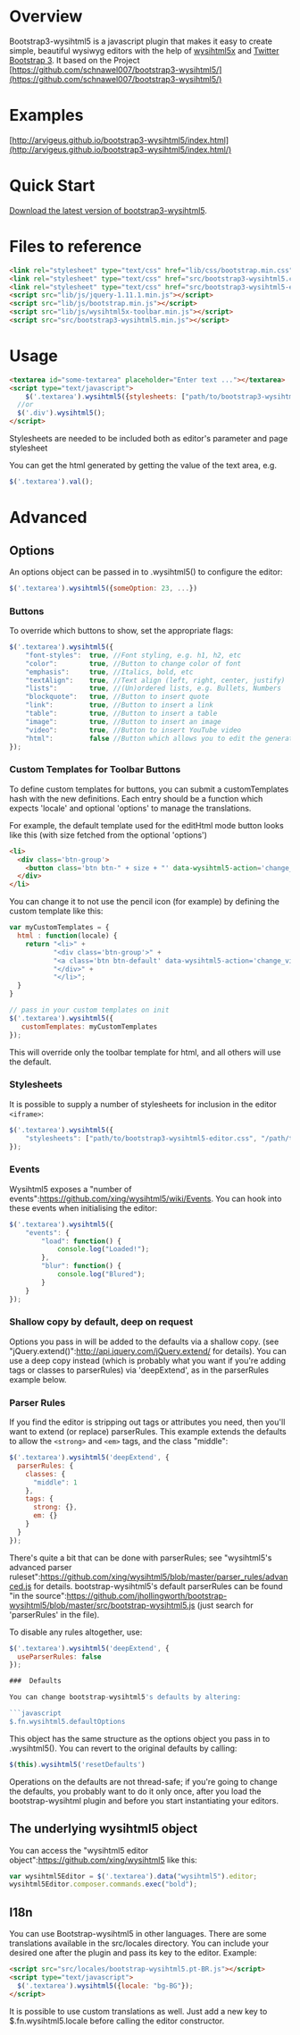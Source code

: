 Overview
=============

Bootstrap3-wysihtml5 is a javascript plugin that makes it easy to create simple, beautiful wysiwyg editors with the help of [wysihtml5x](https://github.com/edicy/wysihtml5) and [Twitter Bootstrap 3](http://getbootstrap.com/).
It based on the Project [https://github.com/schnawel007/bootstrap3-wysihtml5/](https://github.com/schnawel007/bootstrap3-wysihtml5/)

Examples
=============

[http://arvigeus.github.io/bootstrap3-wysihtml5/index.html](http://arvigeus.github.io/bootstrap3-wysihtml5/index.html/)

Quick Start
=============

[Download the latest version of bootstrap3-wysihtml5](https://github.com/arvigeus/bootstrap3-wysihtml5).

Files to reference
=============

```html
<link rel="stylesheet" type="text/css" href="lib/css/bootstrap.min.css" /> <!-- Please use the newest Version of Bootstrap 3.0.X -->
<link rel="stylesheet" type="text/css" href="src/bootstrap3-wysihtml5.css" />
<link rel="stylesheet" type="text/css" href="src/bootstrap3-wysihtml5-editor.css" />
<script src="lib/js/jquery-1.11.1.min.js"></script>
<script src="lib/js/bootstrap.min.js"></script>
<script src="lib/js/wysihtml5x-toolbar.min.js"></script>
<script src="src/bootstrap3-wysihtml5.min.js"></script>
```

Usage
=============

```html
<textarea id="some-textarea" placeholder="Enter text ..."></textarea>
<script type="text/javascript">
	$('.textarea').wysihtml5({stylesheets: ["path/to/bootstrap3-wysihtml5-editor.css"]});
  //or
  $('.div').wysihtml5();
</script>
```

Stylesheets are needed to be included both as editor's parameter and page stylesheet

You can get the html generated by getting the value of the text area, e.g. 

```javascript
$('.textarea').val();
```

Advanced
=============

Options
-------------

An options object can be passed in to .wysihtml5() to configure the editor:

```javascript
$('.textarea').wysihtml5({someOption: 23, ...})
```

### Buttons

To override which buttons to show, set the appropriate flags:

```javascript
$('.textarea').wysihtml5({
    "font-styles":  true, //Font styling, e.g. h1, h2, etc
    "color":        true, //Button to change color of font
    "emphasis":     true, //Italics, bold, etc
    "textAlign":    true, //Text align (left, right, center, justify)
    "lists":        true, //(Un)ordered lists, e.g. Bullets, Numbers
    "blockquote":   true, //Button to insert quote
    "link":         true, //Button to insert a link
    "table":        true, //Button to insert a table
    "image":        true, //Button to insert an image
    "video":        true, //Button to insert YouTube video
    "html":         false //Button which allows you to edit the generated HTML
});
```

### Custom Templates for Toolbar Buttons

To define custom templates for buttons, you can submit a customTemplates hash with the new definitions.  Each entry should be a function which expects 'locale' and optional 'options' to manage the translations.

For example, the default template used for the editHtml mode button looks like this (with size fetched from the optional 'options')

```html
<li>
  <div class='btn-group'>
    <button class='btn btn-" + size + "' data-wysihtml5-action='change_view' title='" + locale.html.edit + "'><i class='icon-pencil'></i></a>"
  </div>
</li>
```

You can change it to not use the pencil icon (for example) by defining the custom template like this:

```javascript
var myCustomTemplates = {
  html : function(locale) {
    return "<li>" +
           "<div class='btn-group'>" +
           "<a class='btn btn-default' data-wysihtml5-action='change_view' title='" + locale.html.edit + "'>HTML</a>" +
           "</div>" +
           "</li>";
  }
}

// pass in your custom templates on init
$('.textarea').wysihtml5({
   customTemplates: myCustomTemplates
});
```


This will override only the toolbar template for html, and all others will use the default.


### Stylesheets

It is possible to supply a number of stylesheets for inclusion in the editor `<iframe>`:

```javascript
$('.textarea').wysihtml5({
	"stylesheets": ["path/to/bootstrap3-wysihtml5-editor.css", "/path/to/editor.css"]
});
```

### Events

Wysihtml5 exposes a "number of events":https://github.com/xing/wysihtml5/wiki/Events. You can hook into these events when initialising the editor:

```javascript
$('.textarea').wysihtml5({
	"events": {
		"load": function() { 
			console.log("Loaded!");
		},
		"blur": function() { 
			console.log("Blured");
		}
	}
});
```

###  Shallow copy by default, deep on request

Options you pass in will be added to the defaults via a shallow copy.  (see "jQuery.extend()":http://api.jquery.com/jQuery.extend/ for details). You can use a deep copy instead (which is probably what you want if you're adding tags or classes to parserRules) via 'deepExtend', as in the parserRules example below.

###  Parser Rules

If you find the editor is stripping out tags or attributes you need, then you'll want to extend (or replace) parserRules.  This example extends the defaults to allow the ```<strong>``` and ```<em>``` tags, and the class "middle":

```javascript
$('.textarea').wysihtml5('deepExtend', {
  parserRules: {
    classes: {
      "middle": 1
    },
    tags: {
      strong: {},
      em: {}
    }
  }
});
```

There's quite a bit that can be done with parserRules; see "wysihtml5's advanced parser ruleset":https://github.com/xing/wysihtml5/blob/master/parser_rules/advanced.js for details.  bootstrap-wysihtml5's default parserRules can be found "in the source":https://github.com/jhollingworth/bootstrap-wysihtml5/blob/master/src/bootstrap-wysihtml5.js (just search for 'parserRules' in the file).

To disable any rules altogether, use:

```javascript
$('.textarea').wysihtml5('deepExtend', {
  useParserRules: false
});

###  Defaults

You can change bootstrap-wysihtml5's defaults by altering:

```javascript
$.fn.wysihtml5.defaultOptions
```

This object has the same structure as the options object you pass in to .wysihtml5().  You can revert to the original defaults by calling:

```javascript
$(this).wysihtml5('resetDefaults') 
```

Operations on the defaults are not thread-safe; if you're going to change the defaults, you probably want to do it only once, after you load the bootstrap-wysihtml plugin and before you start instantiating your editors.

##  The underlying wysihtml5 object

You can access the "wysihtml5 editor object":https://github.com/xing/wysihtml5 like this:

```javascript
var wysihtml5Editor = $('.textarea').data("wysihtml5").editor;
wysihtml5Editor.composer.commands.exec("bold");
```


##  I18n

You can use Bootstrap-wysihtml5 in other languages. There are some translations available in the src/locales directory. You can include your desired one after the plugin and pass its key to the editor. Example:

```html
<script src="src/locales/bootstrap-wysihtml5.pt-BR.js"></script>
<script type="text/javascript">
  $('.textarea').wysihtml5({locale: "bg-BG"});
</script>
```

It is possible to use custom translations as well. Just add a new key to $.fn.wysihtml5.locale before calling the editor constructor.

